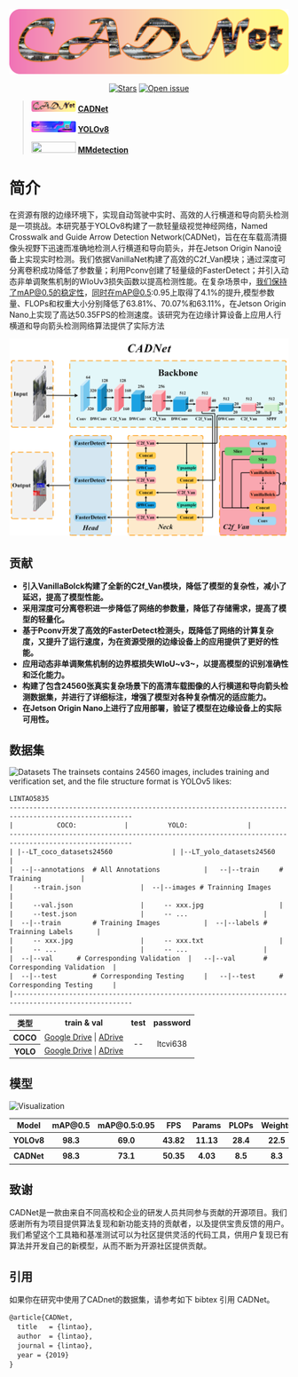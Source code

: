 <div align="center">
  <img src="pictures/log.png" width="600"/> 
	
[![Stars](https://img.shields.io/github/stars/LINTAO5835/Datasets)](
https://github.com/LINTAO5835/Datasets)
[![Open issue](https://img.shields.io/github/issues/LINTAO5835/Datasets)](
https://github.com/LINTAO5835/Datasets/issues)

</div>


> [<img src="pictures/log.png" height="20" width="80"/>](https://github.com/LINTAO5835/Datasets) [**CADNet**](https://github.com/LINTAO5835/Datasets)
> 
> [<img src="https://raw.githubusercontent.com/ultralytics/assets/main/im/banner-yolo-vision-2023.png" height="20" width="80"/>](https://github.com/ultralytics/ultralytics) [**YOLOv8**](https://github.com/ultralytics/ultralytics)
>
> [<img src="https://github.com/open-mmlab/mmdetection/blob/main/docs/zh_cn/_static/image/mmdet-logo.png?raw=true" height="20" width="80"/>](https://github.com/open-mmlab/mmdetection) [**MMdetection**](https://github.com/ultralytics/ultralytics)


# **简介**

在资源有限的边缘环境下，实现自动驾驶中实时、高效的人行横道和导向箭头检测是一项挑战。本研究基于YOLOv8构建了一款轻量级视觉神经网络，Named Crosswalk and Guide Arrow Detection Network(CADNet)，旨在在车载高清摄像头视野下迅速而准确地检测人行横道和导向箭头，并在Jetson Origin Nano设备上实现实时检测。我们依据VanillaNet构建了高效的C2f_Van模块；通过深度可分离卷积成功降低了参数量；利用Pconv创建了轻量级的FasterDetect；并引入动态非单调聚焦机制的WIoUv3损失函数以提高检测性能。在复杂场景中，我们保持了mAP@0.5的稳定性，同时在mAP@0.5:0.95上取得了4.1%的提升,模型参数量、FLOPs和权重大小分别降低了63.81%、70.07%和63.11%，在Jetson Origin Nano上实现了高达50.35FPS的检测速度。该研究为在边缘计算设备上应用人行横道和导向箭头检测网络算法提供了实际方法

![CADNet](pictures/yolov8.png)

## 贡献

- **引入VanillaBolck构建了全新的C2f_Van模块，降低了模型的复杂性，减小了延迟，提高了模型性能。**
- **采用深度可分离卷积进一步降低了网络的参数量，降低了存储需求，提高了模型的轻量化。**
- **基于Pconv开发了高效的FasterDetect检测头，既降低了网络的计算复杂度，又提升了运行速度，为在资源受限的边缘设备上的应用提供了更好的性能。**
- **应用动态非单调聚焦机制的边界框损失WIoU~v3~，以提高模型的识别准确性和泛化能力。**
- **构建了包含24560张真实复杂场景下的高清车载图像的人行横道和导向箭头检测数据集，并进行了详细标注，增强了模型对各种复杂情况的适应能力。**
- **在Jetson Origin Nano上进行了应用部署，验证了模型在边缘设备上的实际可用性。**



## 数据集
![Datasets](pictures/datasets.png)
The trainsets contains  24560 images, includes training and verification set, and the file structure format is YOLOv5 likes:
```
LINTAO5835
-----------------------------------------------------------------------------------------------------
|			COCO:			 |			YOLO:			    |
-----------------------------------------------------------------------------------------------------
| |--LT_coco_datasets24560		    	 | |--LT_yolo_datasets24560			    |
|  --|--annotations  # All Annotations	    	 |   --|--train		# Training		    |
|     --train.json				 |	--|--images	# Trainning Images	    |
|     --val.json				 |	   -- xxx.jpg				    |
|     --test.json				 |	   -- ...				    |
|  --|--train	     # Training Images	    	 |	--|--labels	# Trainning Labels	    |
|     -- xxx.jpg				 |	   -- xxx.txt				    |
|     -- ...					 |	   -- ...				    |
|  --|--val	     # Corresponding Validation  |   --|--val		# Corresponding Validation  |
|  --|--test	     # Corresponding Testing	 |   --|--test		# Corresponding Testing	    |
|----------------------------------------------------------------------------------------------------
```
<table>
	<tr align="center">
		<th>类型</th>
		<th colspan="2">train & val</th>
        	<th>test</th>
        	<th>password</th>
	</tr>
	<tr align="center">
		<th>COCO</th>
		<td colspan="2"><a href="https://www.alipan.com/s/xifh3FSzhHv">Google Drive</a> | <a href="https://www.alipan.com/s/xifh3FSzhHv">ADrive </a></td>
        	<td rowspan="2">--</td>
        	<td rowspan="2">ltcvi638</td>
    	</tr>
    	<tr align="center">
		<th>YOLO</th>
  		<td colspan="2"><a href="https://www.alipan.com/s/xifh3FSzhHv">Google Drive</a> | <a href="https://www.alipan.com/s/xifh3FSzhHv">ADrive </a></td>
    	</tr>
</table>

## 模型

![Visualization](pictures/Visualization.png)

<table>
	<tr align="center">
		<th>Model</th>
		<th>mAP@0.5</th>
		<th>mAP@0.5:0.95</th>
        	<th>FPS</th>
        	<th>Params</th>
	 	<th>PLOPs</th>
 		<th>Weights</th>
		<th>Download</th>
	</tr>
	<tr align="center">
		<th>YOLOv8</th>
		<th>98.3</th>
		<th>69.0</th>
        	<th>43.82</th>
        	<th>11.13</th>
	 	<th>28.4</th>
 		<th>22.5</th>
		<td rowspan="2"><a href="https://www.alipan.com/s/xifh3FSzhHv">Google Drive</a> | <a href="https://www.alipan.com/s/xifh3FSzhHv">ADrive </a></td>
    	</tr>
    	<tr align="center">
		<th>CADNet</th>
		<th>98.3</th>
		<th>73.1</th>
        	<th>50.35</th>
        	<th>4.03</th>
	 	<th>8.5</th>
 		<th>8.3</th>
    	</tr>
</table>

## 致谢
CADNet是一款由来自不同高校和企业的研发人员共同参与贡献的开源项目。我们感谢所有为项目提供算法复现和新功能支持的贡献者，以及提供宝贵反馈的用户。 我们希望这个工具箱和基准测试可以为社区提供灵活的代码工具，供用户复现已有算法并开发自己的新模型，从而不断为开源社区提供贡献。


## 引用
如果你在研究中使用了CADnet的数据集，请参考如下 bibtex 引用 CADNet。

```latex
@article{CADNet,
  title   = {lintao},
  author  = {lintao},
  journal = {lintao},
  year = {2019}
}
```

